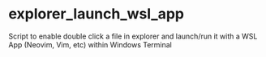 # explorer_launch_wsl_app
Script to enable double click a file in explorer and launch/run it with a WSL App (Neovim, Vim, etc) within Windows Terminal
